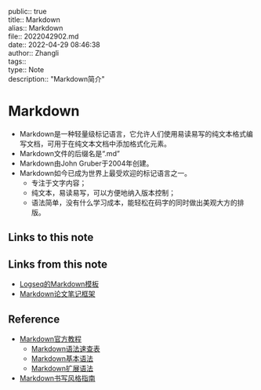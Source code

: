 public:: true  
title:: Markdown  
alias:: Markdown  
file:: 2022042902.md  
date:: 2022-04-29 08:46:38  
author:: Zhangli  
tags::  
type:: Note  
description:: "Markdown简介"  

# Markdown

- Markdown是一种轻量级标记语言，它允许人们使用易读易写的纯文本格式编写文档，可用于在纯文本文档中添加格式化元素。
- Markdown文件的后缀名是“.md”
- Markdown由John Gruber于2004年创建。
- Markdown如今已成为世界上最受欢迎的标记语言之一。
	- 专注于文字内容；
	- 纯文本，易读易写，可以方便地纳入版本控制；
	- 语法简单，没有什么学习成本，能轻松在码字的同时做出美观大方的排版。

## Links to this note

## Links from this note

- [Logseq的Markdown模板](2022042901.md)
- [Markdown论文笔记框架](2019012802.md)

## Reference

- [Markdown官方教程](https://markdown.com.cn/)
	- [Markdown语法速查表](https://markdown.com.cn/cheat-sheet.html)
	- [Markdown基本语法](https://markdown.com.cn/basic-syntax/)
	- [Markdown扩展语法](https://markdown.com.cn/extended-syntax/)
- [Markdown书写风格指南](http://einverne.github.io/markdown-style-guide/zh.html)

